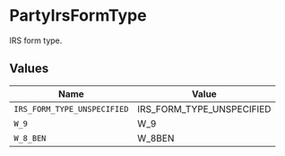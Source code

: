 # PartyIrsFormType

IRS form type.


## Values

| Name                        | Value                       |
| --------------------------- | --------------------------- |
| `IRS_FORM_TYPE_UNSPECIFIED` | IRS_FORM_TYPE_UNSPECIFIED   |
| `W_9`                       | W_9                         |
| `W_8_BEN`                   | W_8BEN                      |